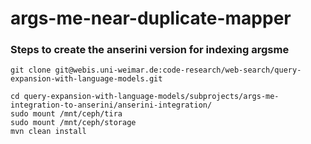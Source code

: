 # args-me-near-duplicate-mapper

### Steps to create the anserini version for indexing argsme

```
git clone git@webis.uni-weimar.de:code-research/web-search/query-expansion-with-language-models.git

cd query-expansion-with-language-models/subprojects/args-me-integration-to-anserini/anserini-integration/
sudo mount /mnt/ceph/tira
sudo mount /mnt/ceph/storage
mvn clean install
```
